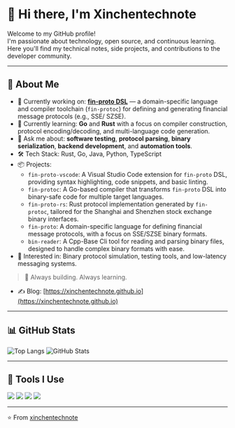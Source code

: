# 👋 Hi there, I'm Xinchentechnote

Welcome to my GitHub profile!  
I'm passionate about technology, open source, and continuous learning.  
Here you'll find my technical notes, side projects, and contributions to the developer community.

---

## 🚀 About Me

- 🔭 Currently working on: [**fin-proto DSL**](https://github.com/xinchentechnote/fin-protoc) — a domain-specific language and compiler toolchain (`fin-protoc`) for defining and generating financial message protocols (e.g., SSE/ SZSE).
- 🌱 Currently learning: **Go** and **Rust** with a focus on compiler construction, protocol encoding/decoding, and multi-language code generation.
- 💬 Ask me about: **software testing**, **protocol parsing**, **binary serialization**, **backend development**, and **automation tools**.
- 🛠 Tech Stack: Rust, Go, Java, Python, TypeScript  
- 📦 Projects:
  - `fin-proto-vscode`: A Visual Studio Code extension for `fin-proto` DSL, providing syntax highlighting, code snippets, and basic linting.
  - `fin-protoc`: A Go-based compiler that transforms `fin-proto` DSL into binary-safe code for multiple target languages. 
  - `fin-proto-rs`: Rust protocol implementation generated by `fin-protoc`, tailored for the Shanghai and Shenzhen stock exchange binary interfaces.
  - `fin-proto`: A domain-specific language for defining financial message protocols, with a focus on SSE/SZSE binary formats.
  - `bin-reader`: A Cpp-Base Cli tool for reading and parsing binary files, designed to handle complex binary formats with ease.
- 🧪 Interested in: Binary protocol simulation, testing tools, and low-latency messaging systems.

> 🚧 Always building. Always learning.



- ✍️ Blog: [https://xinchentechnote.github.io](https://xinchentechnote.github.io)

---

## 📊 GitHub Stats

![Top Langs](https://github-readme-stats.vercel.app/api/top-langs/?username=xinchentechnote&layout=compact&hide=html,css)
![GitHub Stats](https://github-readme-stats.vercel.app/api?username=xinchentechnote&show_icons=true&theme=default)

---

## 🧰 Tools I Use

<img src="https://img.shields.io/badge/Code-Visual%20Studio%20Code-blue?logo=visualstudiocode&logoColor=white" />
<img src="https://img.shields.io/badge/Shell-Bash-blue?logo=gnubash&logoColor=white" />
<img src="https://img.shields.io/badge/OS-Ubuntu-orange?logo=ubuntu&logoColor=white" />
<img src="https://img.shields.io/badge/Containers-Docker-blue?logo=docker&logoColor=white" />

---

⭐️ From [xinchentechnote](https://github.com/xinchentechnote)
